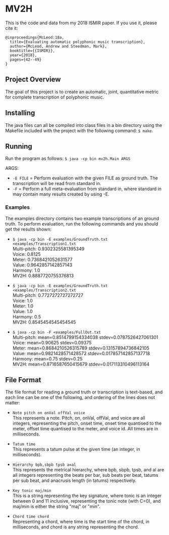 # MV2H

This is the code and data from my 2018 ISMIR paper. If you use it, please cite it:

```
@inproceedings{McLeod:18a,
  title={Evaluating automatic polyphonic music transcription},
  author={McLeod, Andrew and Steedman, Mark},
  booktitle={{ISMIR}},
  year={2018},
  pages={42--49}
}
```

## Project Overview
The goal of this project is to create an automatic, joint, quantitative metric for complete transcription of polyphonic music.

## Installing
The java files can all be compiled into class files in a bin directory using the Makefile
included with the project with the following command: `$ make`.

## Running
Run the program as follows:
`$ java -cp bin mv2h.Main ARGS`

ARGS:
 * `-E FILE` = Perform evaluation with the given FILE as ground truth. The transcription will be read from standard in.
 * `-F` = Perform a full meta-evaluation from standard in, where standard in may contain many results created by using -E.

### Examples
The examples directory contains two example transcriptions of an ground truth. To perform evaluation, run the following commands and you should get the results shown:

 * `$ java -cp bin -E examples/GroundTruth.txt <examples/Transcription1.txt`  
Multi-pitch: 0.9302325581395349  
Voice: 0.8125  
Meter: 0.7368421052631577  
Value: 0.9642857142857143  
Harmony: 1.0  
MV2H: 0.8887720755376813  
 
 * `$ java -cp bin -E examples/GroundTruth.txt <examples/Transcription2.txt`  
Multi-pitch: 0.7727272727272727  
Voice: 1.0  
Meter: 1.0  
Value: 1.0  
Harmony: 0.5  
MV2H: 0.8545454545454545  
 
 * `$ java -cp bin -F <examples/FullOut.txt`  
Multi-pitch: mean=0.8514799154334038 stdev=0.0787526427061301  
Voice: mean=0.90625 stdev=0.09375  
Meter: mean=0.8684210526315789 stdev=0.13157894736842105  
Value: mean=0.9821428571428572 stdev=0.017857142857137718  
Harmony: mean=0.75 stdev=0.25  
MV2H: mean=0.8716587650415679 stdev=0.017113310496113164  


## File Format
The file format for reading a ground truth or transcription is text-based, and each line can be one of the following, and ordering of the lines does not matter:

 * `Note pitch on onVal offVal voice`  
This represents a note. Pitch, on, onVal, offVal, and voice are all integers, representing the pitch, onset time, onset time quantised to the meter, offset time quantised to the meter, and voice id. All times are in milliseconds.
 
 * `Tatum time`  
This represents a tatum pulse at the given time (an integer, in milliseconds).
 
 
 * `Hierarchy bpb,sbpb tpsb a=al`  
This represents the metrical hierarchy, where bpb, sbpb, tpsb, and al are all integers representing the beats per bar, sub beats per beat, tatums per sub beat, and anacrusis length (in tatums) respectively.
 
 * `Key tonic maj/min`  
This is a string representing the key signature, where tonic is an integer between 0 and 11 inclusive, representing the tonic note (with C=0), and maj/min is either the string "maj" or "min".
 
 * `Chord time chord`  
Representing a chord, where time is the start time of the chord, in milliseconds, and chord is any string representing the chord.
